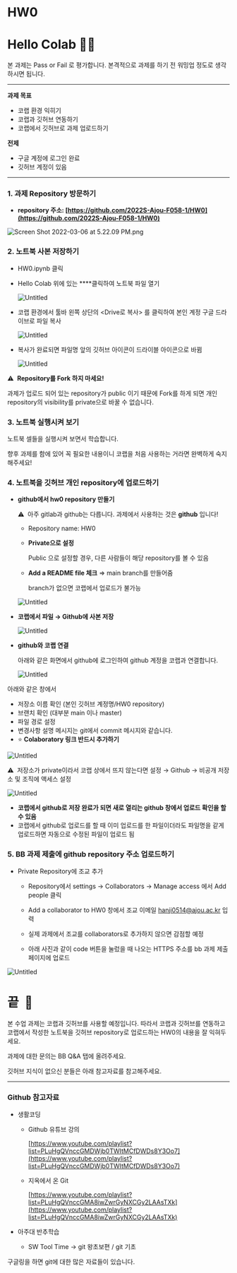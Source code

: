 # HW0

# Hello Colab 👋🏻

본 과제는 Pass or Fail 로 평가합니다. 본격적으로 과제를 하기 전 워밍업 정도로 생각하시면 됩니다.

---

**과제 목표**

- 코랩 환경 익히기
- 코랩과 깃허브 연동하기
- 코랩에서 깃허브로 과제 업로드하기

**전제**

- 구글 계정에 로그인 완료
- 깃허브 계정이 있음

---

### **1. 과제 Repository 방문하기**

- **repository 주소: [https://github.com/2022S-Ajou-F058-1/HW0](https://github.com/2022S-Ajou-F058-1/HW0)**

![Screen Shot 2022-03-06 at 5.22.09 PM.png](HW0%20419aa/Screen_Shot_2022-03-06_at_5.22.09_PM.png)

### 2. 노트북 사본 저장하기

- HW0.ipynb 클릭
- Hello Colab 위에 있는 <Open in Colab> ****클릭하여 노트북 파일 열기
    
    ![Untitled](HW0%20419aa/Untitled.png)
    

- 코랩 환경에서 툴바 왼쪽 상단의 <Drive로 복사> 를 클릭하여 본인 계정 구글 드라이브로 파일 복사
    
    ![Untitled](HW0%20419aa/Untitled%201.png)
    

- 복사가 완료되면 파일명 앞의 깃허브 아이콘이 드라이블 아이콘으로 바뀜
    
    ![Untitled](HW0%20419aa/Untitled%202.png)
    

⚠️  **Repository를 Fork 하지 마세요!**

과제가 업로드 되어 있는 repository가 public 이기 때문에 Fork를 하게 되면 개인 repository의 visibility를 private으로 바꿀 수 없습니다.

### 3. 노트북 실행시켜 보기

노트북 셀들을 실행시켜 보면서 학습합니다. 

향후 과제를 함에 있어 꼭 필요한 내용이니 코랩을 처음 사용하는 거라면 완벽하게 숙지해주세요!

### 4. 노트북을 깃허브 개인 repository에 업로드하기

- **github에서 hw0 repository 만들기**
    
    ⚠️  아주 gitlab과 github는 다릅니다. 과제에서 사용하는 것은 **github** 입니다!
    
    - Repository name: HW0
    - **Private으로 설정**
        
        Public 으로 설정할 경우, 다른 사람들이 해당 repository를 볼 수 있음
        
    - **Add a README file 체크** ⇒ main branch를 만들어줌
        
        branch가 없으면 코랩에서 업로드가 불가능
        
    
    ![Untitled](HW0%20419aa/Untitled%203.png)
    

- **코랩에서 파일 → Github에 사본 저장**
    
    ![Untitled](HW0%20419aa/Untitled%204.png)
    
- **github와 코랩 연결**
    
    아래와 같은 화면에서 github에 로그인하여 github 계정을 코랩과 연결합니다.
    
    ![Untitled](HW0%20419aa/Untitled%205.png)
    

아래와 같은 창에서 

- 저장소 이름 확인 (본인 깃허브 계정명/HW0 repository)
- 브랜치 확인 (대부분 main 이나 master)
- 파일 경로 설정
- 변경사항 설명 메시지는 git에서 commit 메시지와 같습니다.
- ⭐ **Colaboratory 링크 반드시 추가하기**

![Untitled](HW0%20419aa/Untitled%206.png)

⚠️  저장소가 private이라서 코랩 상에서 뜨지 않는다면 설정 → Github → 비공개 저장소 및 조직에 액세스 설정

![Untitled](HW0%20419aa/Untitled%207.png)

- **코랩에서 github로 저장 완료가 되면 새로 열리는 github 창에서 업로드 확인을 할 수 있음**
- 코랩에서 github로 업로드를 할 때 이미 업로드를 한 파일이더라도 파일명을 같게 업로드하면 자동으로 수정된 파일이 업로드 됨

### 5. BB 과제 제출에 github repository 주소 업로드하기

- Private Repository에 조교 추가
    - Repository에서 settings → Collaborators → Manage access 에서 Add people 클릭
    - Add a collaborator to HW0 창에서 조교 이메일 hanji0514@ajou.ac.kr 입력
    - 실제 과제에서 조교를 collaborators로 추가하지 않으면 감점할 예정
    
    - 아래 사진과 같이 code 버튼을 눌렀을 때 나오는 HTTPS 주소를 bb 과제 제출 페이지에 업로드

![Untitled](HW0%20419aa/Untitled%208.png)

# 끝  🎉

본 수업 과제는 코랩과 깃허브를 사용할 예정입니다. 따라서 코랩과 깃허브를 연동하고 코랩에서 작성한 노트북을 깃허브 repository로 업로드하는 HW0의 내용을 잘 익혀두세요. 

과제에 대한 문의는 BB Q&A 탭에 올려주세요.

깃허브 지식이 없으신 분들은 아래 참고자료를 참고해주세요.

---

### Github 참고자료

- 생활코딩
    - Github 유튜브 강의
        
        [https://www.youtube.com/playlist?list=PLuHgQVnccGMDWjb0TWItMCfDWDs8Y3Oo7](https://www.youtube.com/playlist?list=PLuHgQVnccGMDWjb0TWItMCfDWDs8Y3Oo7)
        
    - 지옥에서 온 Git
        
        [https://www.youtube.com/playlist?list=PLuHgQVnccGMA8iwZwrGyNXCGy2LAAsTXk](https://www.youtube.com/playlist?list=PLuHgQVnccGMA8iwZwrGyNXCGy2LAAsTXk)
        
- 아주대 반추학습
    - SW Tool Time → git 왕초보편 / git 기초

구글링을 하면 git에 대한 많은 자료들이 있습니다.
